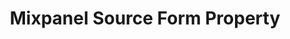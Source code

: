 ---
# -------------------------- #
#     USING THIS TEMPLATE    #
# -------------------------- #

## NEED HELP USING THIS TEMPLATE? SEE:
## https://docs-about-stitch-docs.netlify.com/reference/connect-templates/destination-form-property/
## FOR INSTRUCTIONS & REFERENCE INFO


# -------------------------- #
#        CONTENT TYPE        #
# -------------------------- #

product-type: "connect"
content-type: "api-form"
form-type: "source"
key: "source-form-properties-mixpanel-object"


# -------------------------- #
#        OBJECT INFO         #
# -------------------------- #

title: "Mixpanel Source Form Property"
api-type: "platform.mixpanel"
display-name: "Mixpanel"

source-type: "saas"
docs-name: "mixpanel" # This should be whatever integration.name is. Ex: LinkedIn Ads is linkedin-ads


# -------------------------- #
#      OBJECT ATTRIBUTES     #
# -------------------------- #

uses-start-date: true

# Only source-specific attributes need to be listed here.
# The following attributes are considered common,
# and therefore don't need to be listed:
# anchor_time, cron_expression, frequency_in_minutes, image_version, start_date 

object-attributes:
  - name: "api_secret"
    type: "string"
    required: true
    description: |
      The API secret of your project in your {{ form-property.display-name }} account. Refer to the [{{ form-property.display-name }} documentation]({{ doc-link | append: "#retrieve-timezone-api-secret" }}) for instructions on obtaining this information. 
    value: "YOUR_API_SECRET"

  - name: "attribution_window"
    type: "string"
    required: true
    description: |
      Defines the number, in days, Stitch should use as an attribution window. To ensure your {{ form-property.display-name }} and Stitch settings align, we recommend using the same attribution window in Stitch that you use in {{ form-property.display-name }}. The default value for these attribution windows is five days. Refer to the [{{ form-property.display-name }} documentation]({{ doc-link | append: "#attribution-windows-extraction" }}) for more information about attribution windows for this integration.
    value: "XX"
  
  - name: "date_window_size"
    type: "string"
    required: true
    description: |
      Number of days for a date looping window for the `export`, `funnel`, and `revenue` tables. The default `date_window_size` is 30 days.

      Date looping will return records whose `from_date` and `to_date` fall between the number of days in the defined window size.

      **Note**: If your project has large volumes of events, you may want to decrease the number of days to `14`, `7`, or even down to `1` or `2` days.
    value: "<XX>"
  
  - name: "project_timezone"
    type: "string"
    required: true
    description: |
      The timezone in which your date-time fields are stored for your project. You can find your project timezone in the project settings in the {{ form-property.display-name }} console. For more information on {{ form-property.display-name }}'s project timezones, [click here](https://help.mixpanel.com/hc/en-us/articles/115004547203-Manage-Timezones-for-Projects-in-Mixpanel){:target="new"}.
    value: "US/Pacific"
  
  - name: "select_properties_by_default"
    type: "string"
    required: false
    description: |
      A confifguration parameter - the only accepted values are `true` and `false`. When set to `true`, this parameter captures new properties in the `events` and `engage` tables' records. If set to `false`, new properties will be ignored.
    value: "true"
---